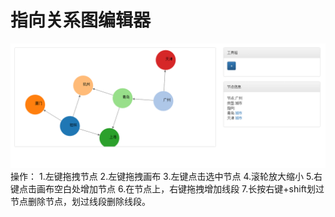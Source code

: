 # 指向关系图编辑器
![image](https://github.com/leemaxlive/oriented-diagram-editor/blob/master/screenshots/editor.PNG)
操作：
1.左键拖拽节点
2.左键拖拽画布
3.左键点击选中节点
4.滚轮放大缩小
5.右键点击画布空白处增加节点
6.在节点上，右键拖拽增加线段
7.长按右键+shift划过节点删除节点，划过线段删除线段。